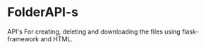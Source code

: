 # FolderAPI-s
API's For creating, deleting and downloading the files using flask-framework and HTML.
